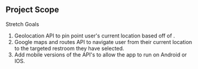 ## Project Scope

Stretch Goals
1) Geolocation API to pin point user's current location based off of .
2) Google maps and routes API to navigate user from their current location to the targeted restroom they have selected.
3) Add mobile versions of the API's to allow the app to run on Android or IOS. 